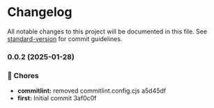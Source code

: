 # Changelog

All notable changes to this project will be documented in this file. See [standard-version](https://github.com/conventional-changelog/standard-version) for commit guidelines.

### 0.0.2 (2025-01-28)


### 🚚 Chores

* **commitlint:** removed commitlint.config.cjs a5d45df
* **first:** Initial commit 3af0c0f
